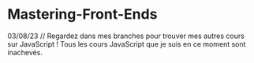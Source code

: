 # Mastering-Front-Ends
03/08/23
// Regardez dans mes branches pour trouver mes autres cours sur JavaScript !
Tous les cours JavaScript que je suis en ce moment sont inachevés.
